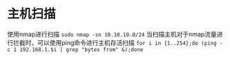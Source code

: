 # 主机扫描
使用nmap进行扫描
`sudo nmap -sn 10.10.10.0/24`
当扫描主机对于nmap流量进行拦截时，可以使用ping命令进行主机存活扫描
`for i in {1..254};do (ping -c 1 192.168.1.$i | grep "bytes from" &);done`



